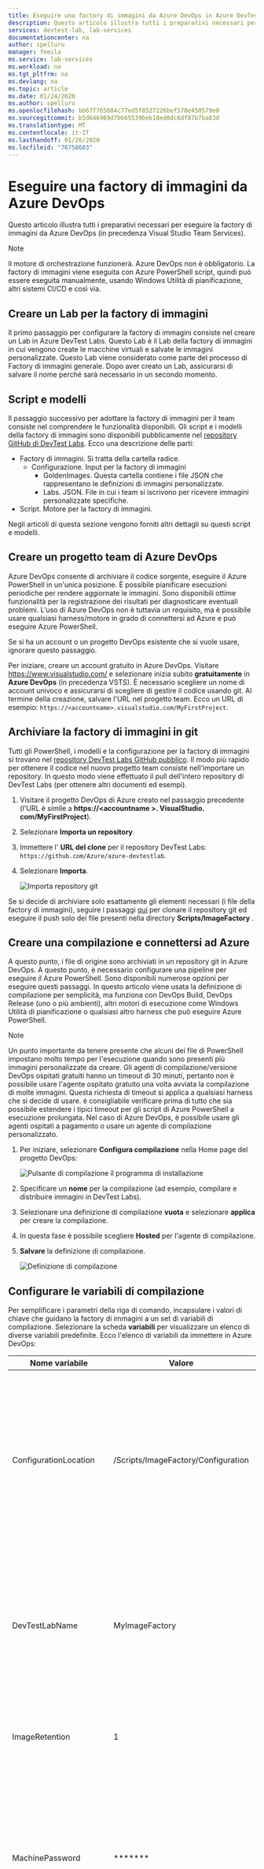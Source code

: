 ```yaml
---
title: Eseguire una factory di immagini da Azure DevOps in Azure DevTest Labs
description: Questo articolo illustra tutti i preparativi necessari per eseguire la factory di immagini da Azure DevOps (in precedenza Visual Studio Team Services).
services: devtest-lab, lab-services
documentationcenter: na
author: spelluru
manager: femila
ms.service: lab-services
ms.workload: na
ms.tgt_pltfrm: na
ms.devlang: na
ms.topic: article
ms.date: 01/24/2020
ms.author: spelluru
ms.openlocfilehash: bb67f765684c77ed5f8527226bef578e450579e0
ms.sourcegitcommit: b5d646969d7b665539beb18ed0dc6df87b7ba83d
ms.translationtype: MT
ms.contentlocale: it-IT
ms.lasthandoff: 01/26/2020
ms.locfileid: "76758683"
---
```

# <a name="run-an-image-factory-from-azure-devops"></a>Eseguire una factory di immagini da Azure DevOps
Questo articolo illustra tutti i preparativi necessari per eseguire la factory di immagini da Azure DevOps (in precedenza Visual Studio Team Services).

> [!NOTE]
> Il motore di orchestrazione funzionerà. Azure DevOps non è obbligatorio. La factory di immagini viene eseguita con Azure PowerShell script, quindi può essere eseguita manualmente, usando Windows Utilità di pianificazione, altri sistemi CI/CD e così via.

## <a name="create-a-lab-for-the-image-factory"></a>Creare un Lab per la factory di immagini
Il primo passaggio per configurare la factory di immagini consiste nel creare un Lab in Azure DevTest Labs. Questo Lab è il Lab della factory di immagini in cui vengono create le macchine virtuali e salvate le immagini personalizzate. Questo Lab viene considerato come parte del processo di Factory di immagini generale. Dopo aver creato un Lab, assicurarsi di salvare il nome perché sarà necessario in un secondo momento.

## <a name="scripts-and-templates"></a>Script e modelli
Il passaggio successivo per adottare la factory di immagini per il team consiste nel comprendere le funzionalità disponibili. Gli script e i modelli della factory di immagini sono disponibili pubblicamente nel [repository GitHub di DevTest Labs](https://github.com/Azure/azure-devtestlab/tree/master/samples/DevTestLabs/Scripts/ImageFactory). Ecco una descrizione delle parti:

- Factory di immagini. Si tratta della cartella radice.
    - Configurazione. Input per la factory di immagini
        - GoldenImages. Questa cartella contiene i file JSON che rappresentano le definizioni di immagini personalizzate.
        - Labs. JSON. File in cui i team si iscrivono per ricevere immagini personalizzate specifiche.
- Script. Motore per la factory di immagini.

Negli articoli di questa sezione vengono forniti altri dettagli su questi script e modelli.

## <a name="create-an-azure-devops-team-project"></a>Creare un progetto team di Azure DevOps
Azure DevOps consente di archiviare il codice sorgente, eseguire il Azure PowerShell in un'unica posizione. È possibile pianificare esecuzioni periodiche per rendere aggiornate le immagini. Sono disponibili ottime funzionalità per la registrazione dei risultati per diagnosticare eventuali problemi.  L'uso di Azure DevOps non è tuttavia un requisito, ma è possibile usare qualsiasi harness/motore in grado di connettersi ad Azure e può eseguire Azure PowerShell.

Se si ha un account o un progetto DevOps esistente che si vuole usare, ignorare questo passaggio.

Per iniziare, creare un account gratuito in Azure DevOps. Visitare https://www.visualstudio.com/ e selezionare inizia subito **gratuitamente** in **Azure DevOps** (in precedenza VSTS). È necessario scegliere un nome di account univoco e assicurarsi di scegliere di gestire il codice usando git. Al termine della creazione, salvare l'URL nel progetto team. Ecco un URL di esempio: `https://<accountname>.visualstudio.com/MyFirstProject`.

## <a name="check-in-the-image-factory-to-git"></a>Archiviare la factory di immagini in git
Tutti gli PowerShell, i modelli e la configurazione per la factory di immagini si trovano nel [repository DevTest Labs GitHub pubblico](https://github.com/Azure/azure-devtestlab/tree/master/samples/DevTestLabs/Scripts/ImageFactory). Il modo più rapido per ottenere il codice nel nuovo progetto team consiste nell'importare un repository. In questo modo viene effettuato il pull dell'intero repository di DevTest Labs (per ottenere altri documenti ed esempi).

1. Visitare il progetto DevOps di Azure creato nel passaggio precedente (l'URL è simile a **https:\//\<accountname >. VisualStudio. com/MyFirstProject**).
2. Selezionare **Importa un repository**.
3. Immettere l' **URL del clone** per il repository DevTest Labs: `https://github.com/Azure/azure-devtestlab`.
4. Selezionare **Importa**.

    ![Importa repository git](./media/set-up-devops-lab/import-git-repo.png)

Se si decide di archiviare solo esattamente gli elementi necessari (i file della factory di immagini), seguire i passaggi [qui](https://www.visualstudio.com/en-us/docs/git/share-your-code-in-git-vs) per clonare il repository git ed eseguire il push solo dei file presenti nella directory **Scripts/ImageFactory** .

## <a name="create-a-build-and-connect-to-azure"></a>Creare una compilazione e connettersi ad Azure
A questo punto, i file di origine sono archiviati in un repository git in Azure DevOps. A questo punto, è necessario configurare una pipeline per eseguire il Azure PowerShell. Sono disponibili numerose opzioni per eseguire questi passaggi. In questo articolo viene usata la definizione di compilazione per semplicità, ma funziona con DevOps Build, DevOps Release (uno o più ambienti), altri motori di esecuzione come Windows Utilità di pianificazione o qualsiasi altro harness che può eseguire Azure PowerShell.

> [!NOTE]
> Un punto importante da tenere presente che alcuni dei file di PowerShell impostano molto tempo per l'esecuzione quando sono presenti più immagini personalizzate da creare. Gli agenti di compilazione/versione DevOps ospitati gratuiti hanno un timeout di 30 minuti, pertanto non è possibile usare l'agente ospitato gratuito una volta avviata la compilazione di molte immagini. Questa richiesta di timeout si applica a qualsiasi harness che si decide di usare. è consigliabile verificare prima di tutto che sia possibile estendere i tipici timeout per gli script di Azure PowerShell a esecuzione prolungata. Nel caso di Azure DevOps, è possibile usare gli agenti ospitati a pagamento o usare un agente di compilazione personalizzato.

1. Per iniziare, selezionare **Configura compilazione** nella Home page del progetto DevOps:

    ![Pulsante di compilazione il programma di installazione](./media/set-up-devops-lab/setup-build-button.png)
2. Specificare un **nome** per la compilazione (ad esempio, compilare e distribuire immagini in DevTest Labs).
3. Selezionare una definizione di compilazione **vuota** e selezionare **applica** per creare la compilazione.
4. In questa fase è possibile scegliere **Hosted** per l'agente di compilazione.
5. **Salvare** la definizione di compilazione.

    ![Definizione di compilazione](./media/set-up-devops-lab/build-definition.png)

## <a name="configure-the-build-variables"></a>Configurare le variabili di compilazione
Per semplificare i parametri della riga di comando, incapsulare i valori di chiave che guidano la factory di immagini a un set di variabili di compilazione. Selezionare la scheda **variabili** per visualizzare un elenco di diverse variabili predefinite. Ecco l'elenco di variabili da immettere in Azure DevOps:


| Nome variabile | Valore | Note |
| ------------- | ----- | ----- |
| ConfigurationLocation | /Scripts/ImageFactory/Configuration | Si tratta del percorso completo nel repository per la cartella di **configurazione** . Se è stato importato l'intero repository precedente, il valore a sinistra è corretto. In caso contrario, aggiornare per puntare al percorso di configurazione. |
| DevTestLabName | MyImageFactory | Il nome del Lab in Azure DevTest Labs usato come factory per produrre le immagini. Se non si dispone di un, crearne uno. Verificare che il Lab si trovi nella stessa sottoscrizione a cui ha accesso l'endpoint del servizio. |
| ImageRetention | 1 | Il numero di immagini che si desidera salvare di ogni tipo. Impostare il valore predefinito su 1. |
| MachinePassword | ******* | Password dell'account amministratore predefinito per le macchine virtuali. Si tratta di un account temporaneo, quindi assicurarsi che sia protetto. Selezionare la piccola icona a blocchi a destra per assicurarsi che sia una stringa sicura. |
| MachineUserName | ImageFactoryUser | Nome utente dell'account amministratore predefinito per le macchine virtuali. Si tratta di un account temporaneo. |
| StandardTimeoutMinutes | 30 | Il timeout è necessario attendere le normali operazioni di Azure. |
| SubscriptionId |  0000000000-0000-0000-0000-0000000000000 | ID della sottoscrizione in cui esiste il Lab e a cui l'endpoint del servizio ha accesso. |
| VMSize | Standard_A3 | Dimensioni della macchina virtuale da utilizzare per il passaggio di **creazione** . Le macchine virtuali create sono temporanee. La dimensione deve essere quella [abilitata per il Lab](devtest-lab-set-lab-policy.md). Verificare che la quota di [core della sottoscrizione](../azure-resource-manager/management/azure-subscription-service-limits.md)sia sufficiente.

![Variabili di compilazione](./media/set-up-devops-lab/configure-build-variables.png)

## <a name="connect-to-azure"></a>Connettersi ad Azure
Il passaggio successivo consiste nel configurare un'entità servizio. Si tratta di un'identità in Azure Active Directory che consente all'agente di compilazione DevOps di funzionare in Azure per conto dell'utente. Per configurarlo, iniziare con l'aggiunta del primo Azure PowerShell passaggio di compilazione.

1. Selezionare **Aggiungi attività**.
2. Cercare **Azure PowerShell**.
3. Una volta individuato, selezionare **Aggiungi** per aggiungere l'attività alla compilazione. Quando si esegue questa operazione, l'attività verrà visualizzata sul lato sinistro come aggiunto.

![Configurare il passaggio di PowerShell](./media/set-up-devops-lab/set-up-powershell-step.png)

Il modo più rapido per configurare un'entità servizio consiste nel consentire a Azure DevOps di eseguire questa operazione per noi.

1. Selezionare l' **attività** appena aggiunta.
2. Per **tipo di connessione di Azure**scegliere **Azure Resource Manager**.
3. Selezionare il collegamento **Gestisci** per configurare l'entità servizio.

Per altre informazioni, vedere questo [post di Blog](https://devblogs.microsoft.com/devops/automating-azure-resource-group-deployment-using-a-service-principal-in-visual-studio-online-buildrelease-management/). Quando si seleziona il collegamento **Gestisci** , viene visualizzata la posizione corretta in DevOps (seconda schermata del post di Blog) per configurare la connessione ad Azure. Assicurarsi di scegliere **Azure Resource Manager endpoint servizio** durante la configurazione.

## <a name="complete-the-build-task"></a>Completare l'attività di compilazione
Se si seleziona l'attività di compilazione, verranno visualizzati tutti i dettagli nel riquadro di destra che devono essere compilati.

1. In primo luogo, denominare l'attività di compilazione: **Create Virtual Machines**.
2. Scegliere l' **entità servizio** creata scegliendo **Azure Resource Manager**
3. Scegliere l' **endpoint del servizio**.
4. Per **percorso script**selezionare **... (puntini** di sospensione) a destra.
5. Passare allo script **MakeGoldenImageVMs. ps1** .
6. I parametri dello script dovrebbero essere simili al seguente: `-ConfigurationLocation $(System.DefaultWorkingDirectory)$(ConfigurationLocation) -DevTestLabName $(DevTestLabName) -vmSize $(VMSize) -machineUserName $(MachineUserName) -machinePassword (ConvertTo-SecureString -string '$(MachinePassword)' -AsPlainText -Force) -StandardTimeoutMinutes $(StandardTimeoutMinutes)`

    ![Completa la definizione di compilazione](./media/set-up-devops-lab/complete-build-definition.png)


## <a name="queue-the-build"></a>Accoda la compilazione
Verificare che tutti gli elementi siano impostati correttamente eseguendo l'accodamento di una nuova compilazione. Durante l'esecuzione della compilazione, passare alla [portale di Azure](https://portal.azure.com) e selezionare tutte le **macchine virtuali** nel Lab della factory di immagini per verificare che tutto funzioni correttamente. Verranno visualizzate tre macchine virtuali nel Lab.

![Macchine virtuali nel Lab](./media/set-up-devops-lab/vms-in-lab.png)

## <a name="next-steps"></a>Passaggi successivi
Il primo passaggio per la configurazione della factory di immagini basata su Azure DevTest Labs è completo. Nel prossimo articolo della serie si ottengono le VM generalizzate e salvate in immagini personalizzate. Quindi, sono stati distribuiti a tutti gli altri Lab. Vedere l'articolo successivo della serie: [salvare immagini personalizzate e distribuirle in più laboratori](image-factory-save-distribute-custom-images.md).
